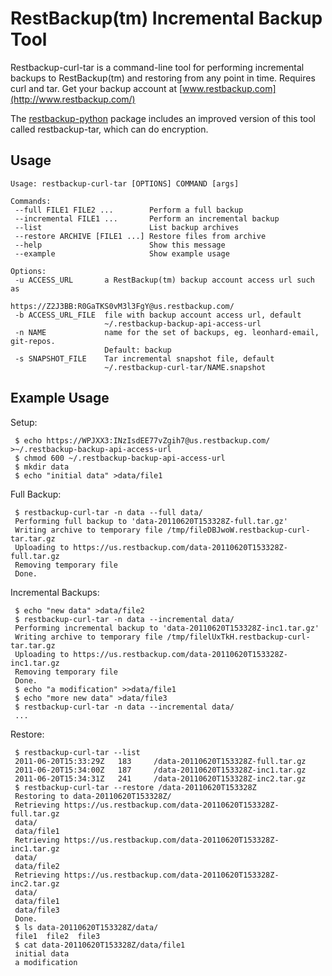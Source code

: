 RestBackup(tm) Incremental Backup Tool
======================================

Restbackup-curl-tar is a command-line tool for performing incremental backups to
RestBackup(tm) and restoring from any point in time.  Requires curl and tar.
Get your backup account at [www.restbackup.com](http://www.restbackup.com/)

The
[restbackup-python](https://github.com/mleonhard/restbackup-python)
package includes an improved version of this tool called
restbackup-tar, which can do encryption.

Usage
-----

    Usage: restbackup-curl-tar [OPTIONS] COMMAND [args]
    
    Commands:
     --full FILE1 FILE2 ...        Perform a full backup
     --incremental FILE1 ...       Perform an incremental backup
     --list                        List backup archives
     --restore ARCHIVE [FILE1 ...] Restore files from archive
     --help                        Show this message
     --example                     Show example usage
    
    Options:
     -u ACCESS_URL       a RestBackup(tm) backup account access url such as
                         https://Z2J3BB:R0GaTKS0vM3l3FgY@us.restbackup.com/
     -b ACCESS_URL_FILE  file with backup account access url, default
                         ~/.restbackup-backup-api-access-url
     -n NAME             name for the set of backups, eg. leonhard-email, git-repos.
                         Default: backup
     -s SNAPSHOT_FILE    Tar incremental snapshot file, default
                         ~/.restbackup-curl-tar/NAME.snapshot

Example Usage
-------------

Setup:

     $ echo https://WPJXX3:INzIsdEE77vZgih7@us.restbackup.com/ >~/.restbackup-backup-api-access-url
     $ chmod 600 ~/.restbackup-backup-api-access-url
     $ mkdir data
     $ echo "initial data" >data/file1
    
Full Backup:

     $ restbackup-curl-tar -n data --full data/
     Performing full backup to 'data-20110620T153328Z-full.tar.gz'
     Writing archive to temporary file /tmp/fileDBJwoW.restbackup-curl-tar.tar.gz
     Uploading to https://us.restbackup.com/data-20110620T153328Z-full.tar.gz
     Removing temporary file
     Done.
    
Incremental Backups:

     $ echo "new data" >data/file2
     $ restbackup-curl-tar -n data --incremental data/
     Performing incremental backup to 'data-20110620T153328Z-inc1.tar.gz'
     Writing archive to temporary file /tmp/filelUxTkH.restbackup-curl-tar.tar.gz
     Uploading to https://us.restbackup.com/data-20110620T153328Z-inc1.tar.gz
     Removing temporary file
     Done.
     $ echo "a modification" >>data/file1
     $ echo "more new data" >data/file3
     $ restbackup-curl-tar -n data --incremental data/
     ...
    
Restore:

     $ restbackup-curl-tar --list
     2011-06-20T15:33:29Z   183     /data-20110620T153328Z-full.tar.gz
     2011-06-20T15:34:00Z   187     /data-20110620T153328Z-inc1.tar.gz
     2011-06-20T15:34:31Z   241     /data-20110620T153328Z-inc2.tar.gz
     $ restbackup-curl-tar --restore /data-20110620T153328Z
     Restoring to data-20110620T153328Z/
     Retrieving https://us.restbackup.com/data-20110620T153328Z-full.tar.gz
     data/
     data/file1
     Retrieving https://us.restbackup.com/data-20110620T153328Z-inc1.tar.gz
     data/
     data/file2
     Retrieving https://us.restbackup.com/data-20110620T153328Z-inc2.tar.gz
     data/
     data/file1
     data/file3
     Done.
     $ ls data-20110620T153328Z/data/
     file1  file2  file3
     $ cat data-20110620T153328Z/data/file1
     initial data
     a modification
